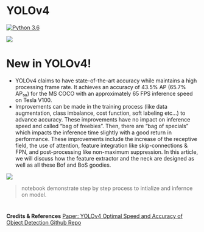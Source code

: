 # YOLOv4

[![Python 3.6](https://img.shields.io/badge/python-3.6-blue.svg)](https://www.python.org/downloads/release/python-360/)

<img src = "https://media.proprofs.com/images/discuss/user_images/153336/10563727321.jpg"/>

# New in YOLOv4!

  - YOLOv4 claims to have state-of-the-art accuracy while maintains a high processing frame rate. It achieves an accuracy of 43.5% AP (65.7% AP₅₀) for the MS COCO with an approximately 65 FPS inference speed on Tesla V100.
  - Improvements can be made in the training process (like data augmentation, class imbalance, cost function, soft labeling etc…) to advance accuracy. These improvements have no impact on inference speed and called “bag of freebies”. Then, there are “bag of specials” which impacts the inference time slightly with a good return in performance. These improvements include the increase of the receptive field, the use of attention, feature integration like skip-connections & FPN, and post-processing like non-maximum suppression. In this article, we will discuss how the feature extractor and the neck are designed as well as all these Bof and BoS goodies.
 
<img src = "https://miro.medium.com/max/1400/1*H3QlBG3U0s5XpOsI6xwsag.jpeg"/>


> notebook demonstrate step by step process to intialize and infernce on model.

#
**Credits & References**
[Paper: YOLOv4 Optimal Speed and Accuracy of Object Detection ](https://arxiv.org/pdf/2004.10934.pdf)
[Github Repo](https://github.com/AlexeyAB/darknet)


  

